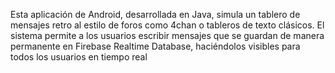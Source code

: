 Esta aplicación de Android, desarrollada en Java, simula un tablero de mensajes retro al estilo de foros como 4chan o tableros de texto clásicos.
El sistema permite a los usuarios escribir mensajes que se guardan de manera permanente en Firebase Realtime Database,
haciéndolos visibles para todos los usuarios en tiempo real
